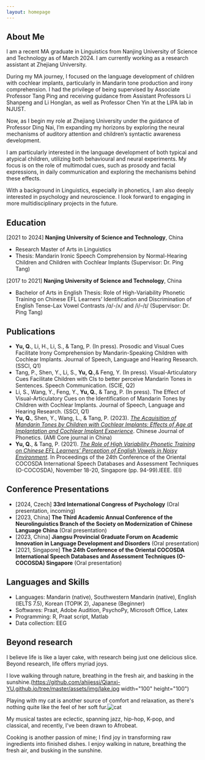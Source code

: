 ```yaml
---
layout: homepage
---
```


## About Me

I am a recent MA graduate in Linguistics from Nanjing University of Science and Technology as of March 2024. I am currently working as a research assistant at Zhejiang University.

During my MA journey, I focused on the language development of children with cochlear implants, particularly in Mandarin tone production and irony comprehension. I had the privilege of being supervised by Associate Professor Tang Ping and receiving guidance from Assistant Professors Li Shanpeng and Li Honglan, as well as Professor Chen Yin at the LIPA lab in NJUST.

Now, as I begin my role at Zhejiang University under the guidance of Professor Ding Nai, I’m expanding my horizons by exploring the neural mechanisms of auditory attention and children’s syntactic awareness development.

I am particularly interested in the language development of both typical and atypical children, utilizing both behavioural and neural experiments. My focus is on the role of multimodal cues, such as prosody and facial expressions, in daily communication and exploring the mechanisms behind these effects.

With a background in Linguistics, especially in phonetics, I am also deeply interested in psychology and neuroscience. I look forward to engaging in more multidisciplinary projects in the future.

## Education
[2021 to 2024] **Nanjing University of Science and Technology**, China 
- Research Master of Arts in Linguistics
- Thesis: Mandarin Ironic Speech Comprehension by Normal-Hearing Children and Children with Cochlear Implants (Supervisor: Dr. Ping Tang)

[2017 to 2021] **Nanjing University of Science and Technology**, China
- Bachelor of Arts in English 
   Thesis: Role of High-Variability Phonetic Training on Chinese EFL Learners’ Identification and Discrimination of English Tense-Lax Vowel Contrasts /ɑ/-/ʌ/ and /i/–/ɪ/ (Supervisor: Dr. Ping Tang)



## Publications
- **Yu, Q.**, Li, H., Li, S., & Tang, P. (In press). Prosodic and Visual Cues Facilitate Irony Comprehension by Mandarin-Speaking Children with Cochlear Implants. Journal of Speech, Language and Hearing Research. (SSCI, Q1)
- Tang, P., Shen, Y., Li, S., **Yu, Q.**,& Feng, Y. (In press). Visual-Articulatory Cues Facilitate Children with CIs to better perceive Mandarin Tones in Sentences. Speech Communication. (SCIE, Q2)
- Li, S., Wang, Y., Feng, Y., **Yu, Q.**, & Tang, P. (In press). The Effect of Visual-Articulatory Cues on the Identification of Mandarin Tones by Children with Cochlear Implants. Journal of Speech, Language and Hearing Research. (SSCI, Q1)
- **Yu, Q.**, Shen, Y., Wang, L., & Tang, P. (2023). <a href="https://github.com/ahijessi/Qianxi-YU.github.io/tree/master/assets/files/paper2.pdf" target="_blank">*The Acquisition of Mandarin Tones by Children with Cochlear Implants: Effects of Age at Implantation and Cochlear Implant Experience*</a>. Chinese Journal of Phonetics. (AMI Core journal in China)
- **Yu, Q.**, & Tang, P. (2021). <a href="https://github.com/ahijessi/Qianxi-YU.github.io/tree/master/assets/files/paper1.pdf" target="_blank">*The Role of High Variability Phonetic Training on Chinese EFL Learners’ Perception of English Vowels in Noisy Environment*</a>. In Proceedings of the 24th Conference of the Oriental COCOSDA International Speech Databases and Assessment Techniques (O-COCOSDA), November 18-20, Singapore (pp. 94-99).IEEE. (EI)

## Conference Presentations
- [2024, Czech] **33rd International Congress of Psychology** (Oral presentation, incoming)
- [2023, China] **The Third Academic Annual Conference of the Neurolinguistics Branch of the Society on Modernization of Chinese Language China** (Oral presentation)
- [2023, China] **Jiangsu Provincial Graduate Forum on Academic Innovation in Language Development and Disorders** (Oral presentation)
- [2021, Singapore] **The 24th Conference of the Oriental COCOSDA International Speech Databases and Assessment Techniques (O-COCOSDA) Singapore** (Oral presentation)


## Languages and Skills
- Languages: Mandarin (native), Southwestern Mandarin (native), English (IELTS 7.5), Korean (TOPIK 2), Japanese (Beginner)
- Softwares: Praat, Adobe Audition, PsychoPy, Microsoft Office, Latex
- Programming: R, Praat script, Matlab
- Data collection: EEG

## Beyond research
I believe life is like a layer cake, with research being just one delicious slice. 
Beyond research, life offers myriad joys. 

I love walking through nature, breathing in  the fresh air, and basking in the sunshine.(https://github.com/ahijessi/Qianxi-YU.github.io/tree/master/assets/img/lake.jpg width="100" height="100") 


Playing with my cat is another source of comfort and relaxation, as there's nothing quite like the feel of her soft fur.![cat](https://github.com/ahijessi/Qianxi-YU.github.io/assets/78820942/a97f00ab-b724-4540-97e8-7678a847e097)


My musical tastes are eclectic, spanning jazz, hip-hop, K-pop, and classical, and recently, I've been drawn to Afrobeat. 

Cooking is another passion of mine; I find joy in transforming raw ingredients into finished dishes.
I enjoy walking in nature, breathing the fresh air, and busking in the sunshine.
 
